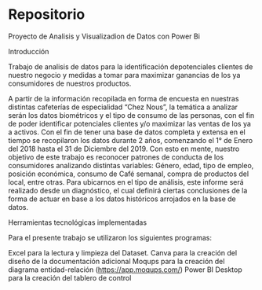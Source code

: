 # Repositorio
Proyecto de Analisis y Visualizadion de Datos con Power Bi

Introducción

Trabajo de analisis de datos para la identificación depotenciales clientes de nuestro negocio y medidas a tomar para maximizar ganancias de los ya consumidores de nuestros productos.

A partir de la información recopilada en forma de encuesta en nuestras distintas cafeterías de especialidad “Chez Nous”, la temática a analizar serán los datos biométricos y el tipo de consumo de las personas, con el fin de poder identificar potenciales clientes y/o maximizar las ventas de los ya a activos. Con el fin de tener una base de datos completa y extensa en el tiempo se recopilaron los datos durante 2 años, comenzando el 1° de Enero del 2018 hasta el 31 de Diciembre del 2019. Con esto en mente, nuestro objetivo de este trabajo es reconocer patrones de conducta de los consumidores analizando distintas variables: Género, edad, tipo de empleo, posición económica, consumo de Café semanal, compra de productos del local, entre otras. Para ubicarnos en el tipo de análisis, este informe será realizado desde un diagnóstico, el cual definirá ciertas conclusiones de la forma de actuar en base a los datos históricos arrojados en la base de datos.

Herramientas tecnológicas implementadas

Para el presente trabajo se utilizaron los siguientes programas:

Excel para la lectura y limpieza del Dataset.
Canva para la creación del diseño de la documentación adicional
Moqups para la creación del diagrama entidad-relación (https://app.moqups.com/)
Power BI Desktop para la creación del tablero de control
